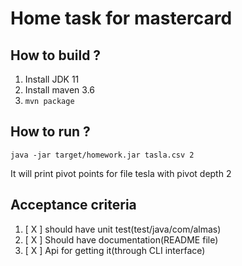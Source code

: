 # Home task for mastercard

## How to build ?

1. Install JDK 11
2. Install maven 3.6
3. `mvn package`

## How to run ?

```shell
java -jar target/homework.jar tasla.csv 2
```

It will print pivot points for file tesla with pivot depth 2

## Acceptance criteria

1. [ X ] should have unit test(test/java/com/almas)
2. [ X ] Should have documentation(README file)
3. [ X ] Api for getting it(through CLI interface)
